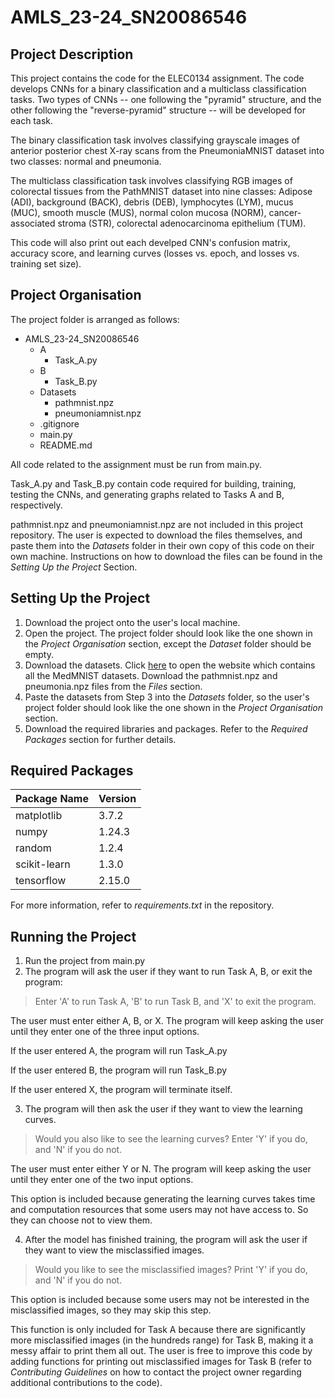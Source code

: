 # AMLS_23-24_SN20086546
## Project Description
This project contains the code for the ELEC0134 assignment. The code develops CNNs for a binary classification and a multiclass classification tasks. Two types of CNNs -- one following the "pyramid" structure, and the other following the "reverse-pyramid" structure -- will be developed for each task.

The binary classification task involves classifying grayscale images of anterior posterior chest X-ray scans from the PneumoniaMNIST dataset into two classes: normal and pneumonia.

The multiclass classification task involves classifying RGB images of colorectal tissues from the PathMNIST dataset into nine classes: Adipose (ADI), background (BACK), debris (DEB), lymphocytes (LYM), mucus (MUC), smooth muscle (MUS), normal colon mucosa (NORM), cancer-associated stroma (STR), colorectal adenocarcinoma epithelium (TUM).

This code will also print out each develped CNN's confusion matrix, accuracy score, and learning curves (losses vs. epoch, and losses vs. training set size).

## Project Organisation
The project folder is arranged as follows:
- AMLS_23-24_SN20086546
  - A
    - Task_A.py
  - B
    - Task_B.py
  - Datasets
    - pathmnist.npz
    - pneumoniamnist.npz
  - .gitignore
  - main.py
  - README.md

All code related to the assignment must be run from main.py.

Task_A.py and Task_B.py contain code required for building, training, testing the CNNs, and generating graphs related to Tasks A and B, respectively.

pathmnist.npz and pneumoniamnist.npz are not included in this project repository. The user is expected to download the files themselves, and paste them into the _Datasets_ folder in their own copy of this code on their own machine. Instructions on how to download the files can be found in the *Setting Up the Project* Section.

## Setting Up the Project
1. Download the project onto the user's local machine.
2. Open the project. The project folder should look like the one shown in the *Project Organisation* section, except the *Dataset* folder should be empty.
3. Download the datasets. Click [here](https://zenodo.org/records/6496656) to open the website which contains all the MedMNIST datasets. Download the pathmnist.npz and pneumonia.npz files from the _Files_ section.
4. Paste the datasets from Step 3 into the _Datasets_ folder, so the user's project folder should look like the one shown in the _Project Organisation_ section.
5. Download the required libraries and packages. Refer to the _Required Packages_ section for further details.

## Required Packages
| Package Name | Version |
| -------- | -------- |
| matplotlib | 3.7.2 |
| numpy | 1.24.3 |
| random | 1.2.4 |
| scikit-learn | 1.3.0 |
| tensorflow | 2.15.0 |

For more information, refer to _requirements.txt_ in the repository.

## Running the Project
1. Run the project from main.py
2. The program will ask the user if they want to run Task A, B, or exit the program:
> Enter 'A' to run Task A, 'B' to run Task B, and 'X' to exit the program.
> 
The user must enter either A, B, or X. The program will keep asking the user until they enter one of the three input options.

If the user entered A, the program will run Task_A.py

If the user entered B, the program will run Task_B.py

If the user entered X, the program will terminate itself.

3. The program will then ask the user if they want to view the learning curves.
> Would you also like to see the learning curves? Enter 'Y' if you do, and 'N' if you do not.
>
The user must enter either Y or N. The program will keep asking the user until they enter one of the two input options.

This option is included because generating the learning curves takes time and computation resources that some users may not have access to. So they can choose not to view them.

4. After the model has finished training, the program will ask the user if they want to view the misclassified images.
>  Would you like to see the misclassified images? Print 'Y' if you do, and 'N' if you do not.
> 

This option is included because some users may not be interested in the misclassified images, so they may skip this step.

This function is only included for Task A because there are significantly more misclassified images (in the hundreds range) for Task B, making it a messy affair to print them all out. The user is free to improve this code by adding functions for printing out misclassified images for Task B (refer to _Contributing Guidelines_ on how to contact the project owner regarding additional contributions to the code).
